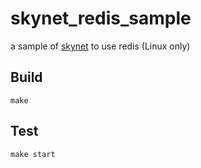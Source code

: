 # skynet_redis_sample
a sample of [skynet](https://github.com/cloudwu/skynet) to use redis (Linux only)

## Build
```
make
```

## Test
```
make start
```
